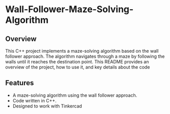 # Wall-Follower-Maze-Solving-Algorithm

## Overview

This C++ project implements a maze-solving algorithm based on the wall follower approach. The algorithm navigates through a maze by following the walls until it reaches the destination point. This README provides an overview of the project, how to use it, and key details about the code

## Features

- A maze-solving algorithm using the wall follower approach.
- Code written in C++.
- Designed to work with Tinkercad
